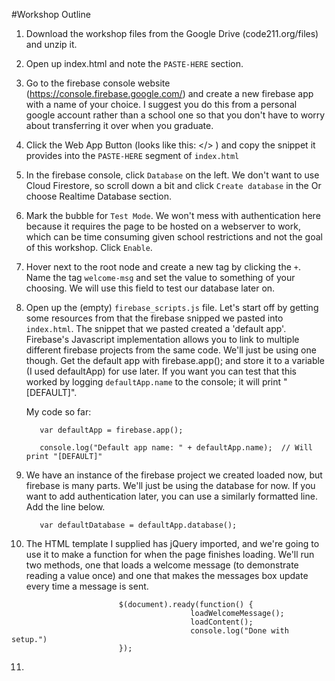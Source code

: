 #Workshop Outline

1. Download the workshop files from the Google Drive (code211.org/files) and unzip it.
2. Open up index.html and note the `PASTE-HERE` section.
3. Go to the firebase console website (https://console.firebase.google.com/) and create a new firebase app with a name of your choice. I suggest you do this from a personal google account rather than a school one so that you don't have to worry about transferring it over when you graduate.
4. Click the Web App Button (looks like this: </> ) and copy the snippet it provides into the `PASTE-HERE` segment of `index.html`
5. In the firebase console, click `Database` on the left. We don't want to use Cloud Firestore, so scroll down a bit and click `Create database` in the Or choose Realtime Database section.
6. Mark the bubble for `Test Mode`. We won't mess with authentication here because it requires the page to be hosted on a webserver to work, which can be time consuming given school restrictions and not the goal of this workshop. Click `Enable`.
7. Hover next to the root node and create a new tag by clicking the `+`. Name the tag `welcome-msg` and set the value to something of your choosing. We will use this field to test our database later on.
8. Open up the (empty) `firebase_scripts.js` file. Let's start off by getting some resources from that the firebase snipped we pasted into `index.html`. The snippet that we pasted created a 'default app'. Firebase's Javascript implementation allows you to link to multiple different firebase projects from the same code. We'll just be using one though. Get the default app with firebase.app(); and store it to a variable (I used defaultApp) for use later. If you want you can test that this worked by logging `defaultApp.name` to the console; it will print "[DEFAULT]".

   My code so far:
   ```
      var defaultApp = firebase.app();

      console.log("Default app name: " + defaultApp.name);  // Will print "[DEFAULT]"
   ```

9. We have an instance of the firebase project we created loaded now, but firebase is many parts. We'll just be using the database for now. If you want to add authentication later, you can use a similarly formatted line. Add the line below.

          var defaultDatabase = defaultApp.database();

10. The HTML template I supplied has jQuery imported, and we're going to use it to make a function for when the page finishes loading. We'll run two methods, one that loads a welcome message (to demonstrate reading a value once) and one that makes the messages box update every time a message is sent.

```
						$(document).ready(function() {
										loadWelcomeMessage();
										loadContent(); 
										console.log("Done with setup.")
						}); 
```
11. 
